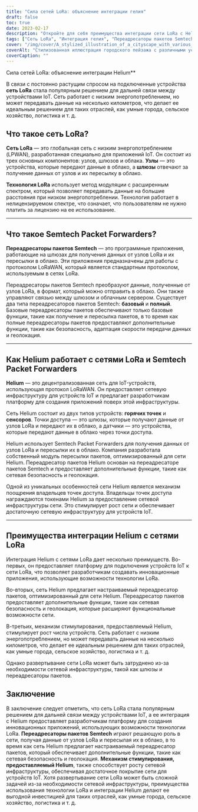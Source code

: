 ```yaml
---
title: "Сила сетей LoRa: объяснение интеграции гелия"
draft: false
toc: true
date: 2023-02-17
description: "Откройте для себя преимущества интеграции сети LoRa с Helium для устройств IoT и таких отраслей, как умные города, сельское хозяйство и логистика."
tags: ["Сеть LoRa", "Интеграция гелия", "Переадресаторы пакетов Semtech", "IoT-приложения", "LPWAN", "модуляция с расширенным спектром", "шлюзы", "облако", "Протокол LoRaWAN", "сетевая инфраструктура", "горячие точки", "датчики", "сетевая безопасность", "геолокация", "механизм стимулирования", "умные города", "сельское хозяйство", "логистика", "разработка Интернета вещей", "дальняя связь"]
cover: "/img/cover/A_stylized_illustration_of_a_cityscape_with_various_IoT_dev.png"
coverAlt: "Стилизованная иллюстрация городского пейзажа с различными устройствами IoT, подключенными к сети, представленной в виде паутины света, с заметным логотипом Helium."
coverCaption: ""
---
```

 Сила сетей LoRa: объяснение интеграции Helium**

В связи с постоянно растущим спросом на подключенные устройства **сеть LoRa** стала популярным решением для дальней связи между устройствами IoT. Сеть работает с низким энергопотреблением, но может передавать данные на несколько километров, что делает ее идеальным решением для таких отраслей, как умные города, сельское хозяйство, логистика и т. д.

## Что такое сеть LoRa?

**Сеть LoRa** — это глобальная сеть с низким энергопотреблением (LPWAN), разработанная специально для приложений IoT. Он состоит из трех основных компонентов: узлов, шлюзов и облака. **Узлы** — это устройства, которые передают данные в облако, а **шлюзы** отвечают за получение данных от узлов и их пересылку в облако.

**Технология LoRa** использует метод модуляции с расширенным спектром, который позволяет передавать данные на большие расстояния при низком энергопотреблении. Технология работает в нелицензируемом спектре, что означает, что пользователям не нужно платить за лицензию на ее использование.

______

## Что такое Semtech Packet Forwarders?

**Переадресаторы пакетов Semtech** — это программные приложения, работающие на шлюзах для получения данных от узлов LoRa и их пересылки в облако. Эти приложения предназначены для работы с протоколом LoRaWAN, который является стандартным протоколом, используемым в сетях LoRa.

Переадресаторы пакетов Semtech преобразуют данные, полученные от узлов LoRa, в формат, который можно отправить в облако. Они также управляют связью между шлюзом и облачным сервером. Существует два типа переадресаторов пакетов Semtech: **базовый** и **полный**. Базовые переадресаторы пакетов обеспечивают только базовые функции, такие как получение и пересылка пакетов, в то время как полные переадресаторы пакетов предоставляют дополнительные функции, такие как безопасность, адаптация скорости передачи данных и геолокация.

______

## Как Helium работает с сетями LoRa и Semtech Packet Forwarders

**Helium** — это децентрализованная сеть для IoT-устройств, использующая протокол LoRaWAN. Он предоставляет сетевую инфраструктуру для устройств IoT и предлагает разработчикам платформу для создания приложений поверх этой инфраструктуры.

Сеть Helium состоит из двух типов устройств: **горячих точек** и **сенсоров**. Точки доступа — это шлюзы, которые получают данные от узлов LoRa и передают их в облако, а датчики — это устройства, которые передают данные в облако через точки доступа.

Helium использует Semtech Packet Forwarders для получения данных от узлов LoRa и пересылки их в облако. Компания разработала собственный модуль пересылки пакетов, оптимизированный для сети Helium. Переадресатор пакетов Helium основан на переадресаторе пакетов Semtech и предоставляет дополнительные функции, такие как сетевая безопасность и геолокация.

Одной из уникальных особенностей сети Helium является механизм поощрения владельцев точек доступа. Владельцы точек доступа награждаются токенами Helium за предоставление сетевой инфраструктуры сети. Это стимулирует рост сети и обеспечивает достаточную сетевую инфраструктуру для устройств IoT.

______

## Преимущества интеграции Helium с сетями LoRa

Интеграция Helium с сетями LoRa дает несколько преимуществ. Во-первых, он предоставляет платформу для подключения устройств IoT к сети LoRa, что позволяет разработчикам создавать инновационные приложения, использующие возможности технологии LoRa.

Во-вторых, сеть Helium предлагает настраиваемый переадресатор пакетов, оптимизированный для сети Helium. Переадресатор пакетов предоставляет дополнительные функции, такие как сетевая безопасность и геолокация, которые расширяют функциональные возможности сети.

В-третьих, механизм стимулирования, предоставляемый Helium, стимулирует рост числа устройств. Сеть работает с низким энергопотреблением, но может передавать данные на несколько километров, что делает ее идеальным решением для таких отраслей, как умные города, сельское хозяйство, логистика и т. д.

Однако развертывание сети LoRa может быть затруднено из-за необходимости сетевой инфраструктуры, такой как шлюзы и переадресаторы пакетов.

## Заключение
В заключение следует отметить, что сеть LoRa стала популярным решением для дальней связи между устройствами IoT, а ее интеграция с Helium предоставляет разработчикам платформу для создания инновационных приложений, использующих возможности технологии LoRa. **Переадресаторы пакетов Semtech** играют решающую роль в сети, получая данные от узлов LoRa и пересылая их в облако, в то время как сеть Helium предлагает настраиваемый переадресатор пакетов, который обеспечивает дополнительные функции, такие как сетевая безопасность и геолокация. **Механизм стимулирования, предоставляемый Helium**, также способствует росту сетевой инфраструктуры, обеспечивая достаточное покрытие сети для устройств IoT. Хотя развертывание сети LoRa может быть сложной задачей из-за необходимости сетевой инфраструктуры, преимущества использования технологии LoRa и интеграции Helium делают ее выгодной инвестицией для таких отраслей, как умные города, сельское хозяйство, логистика и т. д.

